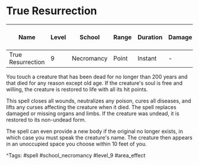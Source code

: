 # True Resurrection

| Name | Level | School | Range | Duration | Damage | Save DC & Type |
|------|-------|--------|-------|----------|--------|----------------|
| True Resurrection | 9 | Necromancy | Point | Instant | - | - |

You touch a creature that has been dead for no longer than 200 years and that died for any reason except old age. If the creature's soul is free and willing, the creature is restored to life with all its hit points.

This spell closes all wounds, neutralizes any poison, cures all diseases, and lifts any curses affecting the creature when it died. The spell replaces damaged or missing organs and limbs. If the creature was undead, it is restored to its non-undead form.

The spell can even provide a new body if the original no longer exists, in which case you must speak the creature's name. The creature then appears in an unoccupied space you choose within 10 feet of you.

^Tags: #spell #school_necromancy #level_9 #area_effect
